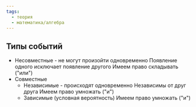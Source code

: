 ```yaml
---
tags:
  - теория
  - математика/алгебра
---
```

## Типы событий
- Несовместные - не могут произойти одновременно
	Появление одного исключает появление другого
	Имеем право складывать ("или")
- Совместные
	- Независимые - происходят одновременно
		Независимы от друг друга
		Имеем право умножать ("и")
	- Зависимые (условная вероятность)
		Имеем право умножать ("и")